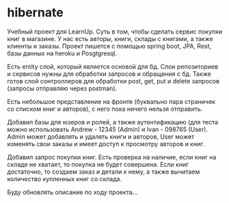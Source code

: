 # hibernate

Учебный проект для LearnUp.
Суть в том, чтобы сделать сервис покупки книг в магазине.
У нас есть авторы, книги, склады с книгами, а также клиенты и заказы.
Проект пишется с помощью spring boot, JPA, Rest, базы данных на heroku и Posgtgresql.

Есть entity слой, который является основой для бд. Слои репозиториев и сервисов нужны для обработки запросов и обращения с бд.
Также готов слой сонтроллеров для обработки post, get, put и delete запросов (запросы отправляю через  postman).

Есть небольшое представление на фронте (буквально пара страничек со списком книг и авторов), с него пока ничего нельзя отправить.

Добавил базы для юзеров и ролей, а также аутентификацию (для теста можно использовать Andrew - 12345 (Admin) и Ivan - 098765 (User).
Admin может добавлять и удалять книги и авторов, User может изменять свои заказы и имеет доступ к просмотру авторов и книг.

Добавил запрос покупки книг. Есть проверка на наличие, если книг на складе не хватает, то покупка не будет совершена. Если книг достаточно, то создаем заказ и детали к нему, а также вычитаем количество купленных книг со склада.

Буду обновлять описание по ходу проекта...
